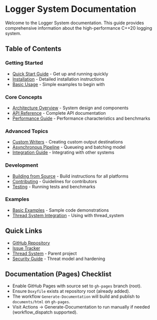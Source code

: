 # Logger System Documentation

Welcome to the Logger System documentation. This guide provides comprehensive information about the high-performance C++20 logging system.

## Table of Contents

### Getting Started
- [Quick Start Guide](GETTING-STARTED.md) - Get up and running quickly
- [Installation](GETTING-STARTED.md#installation) - Detailed installation instructions
- [Basic Usage](GETTING-STARTED.md#basic-usage) - Simple examples to begin with

### Core Concepts
- [Architecture Overview](ARCHITECTURE.md) - System design and components
- [API Reference](API-REFERENCE.md) - Complete API documentation
- [Performance Guide](PERFORMANCE.md) - Performance characteristics and benchmarks

### Advanced Topics
- [Custom Writers](CUSTOM-WRITERS.md) - Creating custom output destinations
- [Asynchronous Pipeline](ARCHITECTURE.md#asynchronous-mode) - Queueing and batching model
- [Integration Guide](integration.md) - Integrating with other systems

### Development
- [Building from Source](building.md) - Build instructions for all platforms
- [Contributing](../CONTRIBUTING.md) - Guidelines for contributors
- [Testing](testing.md) - Running tests and benchmarks

### Examples
- [Basic Examples](../samples/) - Sample code demonstrations
- [Thread System Integration](integration.md#thread-system) - Using with thread_system

## Quick Links

- [GitHub Repository](https://github.com/kcenon/logger_system)
- [Issue Tracker](https://github.com/kcenon/logger_system/issues)
- [Thread System](https://github.com/kcenon/thread_system) - Parent project
- [Security Guide](../SECURITY.md) - Threat model and hardening

## Documentation (Pages) Checklist

- Enable GitHub Pages with source set to `gh-pages` branch (root).
- Ensure `Doxyfile` exists at repository root (already added).
- The workflow `Generate-Documentation` will build and publish to `documents/html` on `gh-pages`.
- Visit Actions → Generate-Documentation to run manually if needed (workflow_dispatch supported).
